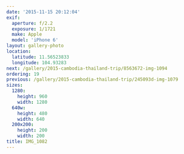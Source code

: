 ```yaml
---
date: '2015-11-15 20:12:04'
exif:
  aperture: f/2.2
  exposure: 1/1721
  make: Apple
  model: 'iPhone 6'
layout: gallery-photo
location:
  latitude: 11.56523833
  longitude: 104.93283
next: /gallery/2015-cambodia-thailand-trip/8563672-img-1094
ordering: 19
previous: /gallery/2015-cambodia-thailand-trip/245093d-img-1079
sizes:
  1280:
    height: 960
    width: 1280
  640w:
    height: 480
    width: 640
  200x200:
    height: 200
    width: 200
title: IMG_1082
---
```

